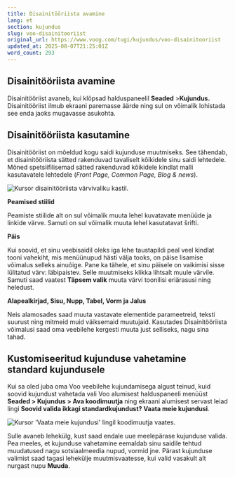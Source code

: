 ```yaml
---
title: Disainitööriista avamine
lang: et
section: kujundus
slug: voo-disainitooriist
original_url: https://www.voog.com/tugi/kujundus/voo-disainitooriist
updated_at: 2025-08-07T21:25:01Z
word_count: 293
---
```

## Disainitööriista avamine

Disainitööriist avaneb, kui klõpsad halduspaneelil **Seaded** >**Kujundus.**  Disainitööriist ilmub ekraani paremasse äärde ning sul on võimalik lohistada see enda jaoks mugavasse asukohta.

## Disainitööriista kasutamine

Disainitööriist on mõeldud kogu saidi kujunduse muutmiseks. See tähendab, et disainitööriista sätted rakenduvad tavaliselt kõikidele sinu saidi lehtedele. Mõned spetsiifilisemad sätted rakenduvad kõikidele kindlat malli kasutavatele lehtedele (*Front Page, Common Page, Blog & news*).

![Kursor disainitööriista värvivaliku kastil.](https://media.voog.com/0000/0036/2183/photos/Voo_disainitooriist_block.webp "Kursor disainitööriista värvivaliku kastil.")

**Peamised stiilid**

Peamiste stiilide alt on sul võimalik muuta lehel kuvatavate menüüde ja linkide värve. Samuti on sul võimalik muuta lehel kasutatavat šrifti.

**Päis**

Kui soovid, et sinu veebisaidil oleks iga lehe taustapildi peal veel kindlat tooni vahekiht, mis menüünupud hästi välja tooks, on päise lisamise võimalus selleks ainuõige. Pane ka tähele, et sinu päisele on vaikimisi sisse lülitatud värv: läbipaistev. Selle muutmiseks klikka lihtsalt muule värvile. Samuti saad vaatest **Täpsem valik** muuta värvi toonilisi eriärasusi ning heledust.

**Alapealkirjad, Sisu, Nupp, Tabel, Vorm ja Jalus**

Neis alamosades saad muuta vastavate elementide parameetreid, teksti suurust ning mitmeid muid väiksemaid muutujaid. Kasutades Disainitööriista võimalusi saad oma veebilehe kergesti muuta just selliseks, nagu sina tahad.

## Kustomiseeritud kujunduse vahetamine standard kujundusele

Kui sa oled juba oma Voo veebilehe kujundamisega algust teinud, kuid soovid kujundust vahetada vali Voo alumisest halduspaneeli menüüst **Seaded > Kujundus > Ava koodimuutja** ning ekraani alumisest servast leiad lingi **Soovid valida ikkagi standardkujundust? Vaata meie kujundusi**.

![Kursor 'Vaata meie kujundusi' lingil koodimuutja vaates.](https://media.voog.com/0000/0036/2183/photos/Voo_disainitooriist_2_block.webp "Kursor 'Vaata meie kujundusi' lingil koodimuutja vaates.")

Sulle avaneb lehekülg, kust saad endale uue meelepärase kujunduse valida. Pea meeles, et kujunduse vahetamine eemaldab sinu saidile tehtud muudatused nagu sotsiaalmeedia nupud, vormid jne. Pärast kujunduse valimist saad tagasi lehekülje muutmisvaatesse, kui valid vasakult alt nurgast nupu **Muuda**.
